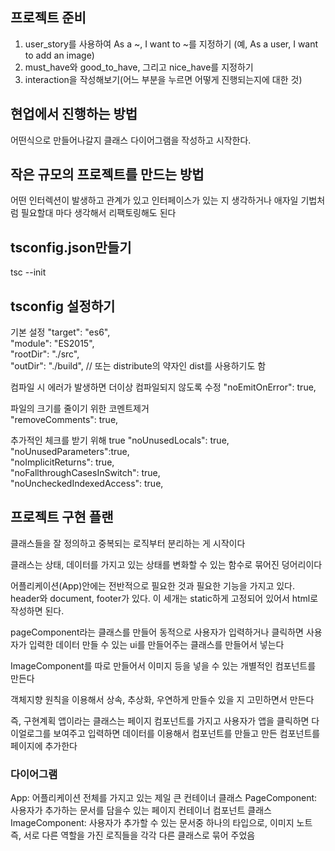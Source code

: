 ## 프로젝트 준비
1. user_story를 사용하여 As a ~, I want to ~를 지정하기
(예, As a user, I want to add an image)
2. must_have와 good_to_have, 그리고 nice_have를 지정하기
3. interaction을 작성해보기(어느 부분을 누르면 어떻게 진행되는지에 대한 것)

## 현업에서 진행하는 방법
어떤식으로 만들어나갈지 클래스 다이어그램을 작성하고 시작한다.

## 작은 규모의 프로젝트를 만드는 방법
어떤 인터렉션이 발생하고 관계가 있고 인터페이스가 있는 지 생각하거나
애자일 기법처럼 필요할대 마다 생각해서 리팩토링해도 된다

## tsconfig.json만들기
tsc --init

## tsconfig 설정하기
기본 설정
"target": "es6",    
"module": "ES2015",                                
"rootDir": "./src",   
"outDir": "./build",  // 또는 distribute의 약자인 dist를 사용하기도 함

컴파일 시 에러가 발생하면 더이상 컴파일되지 않도록 수정
"noEmitOnError": true,   

파일의 크기를 줄이기 위한 코멘트제거                                
"removeComments": true,              

추가적인 체크를 받기 위해 true
"noUnusedLocals": true,                           
"noUnusedParameters":true,                                    
"noImplicitReturns": true,                       
"noFallthroughCasesInSwitch": true,              
"noUncheckedIndexedAccess": true,   

## 프로젝트 구현 플랜
클래스들을 잘 정의하고 중복되는 로직부터 분리하는 게 시작이다

클래스는 상태, 데이터를 가지고 있는 상태를 변화할 수 있는 함수로 묶어진 덩어리이다

어플리케이션(App)안에는 전반적으로 필요한 것과 필요한 기능을 가지고 있다.
header와 document, footer가 있다. 이 세개는 static하게 고정되어 있어서 html로 작성하면 된다.

pageComponent라는 클래스를 만들어 동적으로 사용자가 입력하거나 클릭하면 사용자가 입력한 데이터 만들 수 있는 ui를 만들어주는 클래스를 만들어서 넣는다

ImageComponent를 따로 만들어서 이미지 등을 넣을 수 있는 개별적인 컴포넌트를 만든다

객체지향 원칙을 이용해서 상속, 추상화, 우연하게 만들수 있을 지 고민하면서 만든다

즉, 구현계획
앱이라는 클래스는 페이지 컴포넌트를 가지고 사용자가 앱을 클릭하면 다이얼로그를 보여주고 입력하면 데이터를 이용해서 컴포넌트를 만들고 만든 컴포넌트를 페이지에 추가한다


### 다이어그램
App: 어플리케이션 전체를 가지고 있는 제일 큰 컨테이너 클래스
PageComponent: 사용자가 추가하는 문서를 담을수 있는 페이지 컨테이너 컴포넌트 클래스
ImageComponent: 사용자가 추가할 수 있는 문서중 하나의 타입으로, 이미지 노트 
즉, 서로 다른 역할을 가진 로직들을 각각 다른 클래스로 묶어 주었음